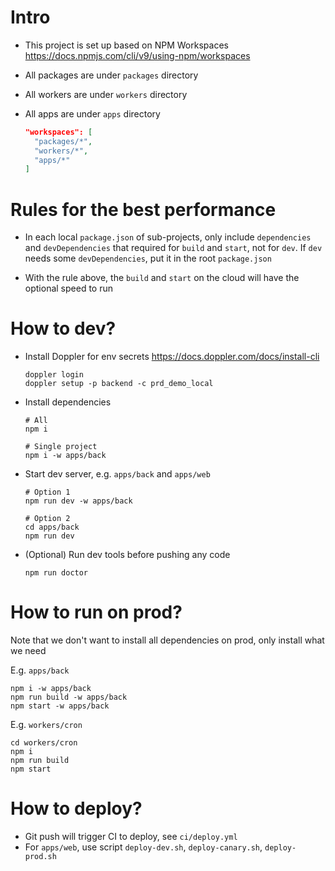 # Intro

- This project is set up based on NPM Workspaces https://docs.npmjs.com/cli/v9/using-npm/workspaces

- All packages are under `packages` directory

- All workers are under `workers` directory

- All apps are under `apps` directory

  ```json
  "workspaces": [
    "packages/*",
    "workers/*",
    "apps/*"
  ]
  ```

# Rules for the best performance

- In each local `package.json` of sub-projects, only include `dependencies` and `devDependencies` that required
for `build` and `start`, not for `dev`. If `dev` needs some `devDependencies`, put it in the root `package.json`

- With the rule above, the `build` and `start` on the cloud will have the optional speed to run

# How to dev?

- Install Doppler for env secrets https://docs.doppler.com/docs/install-cli
  ```shell
  doppler login
  doppler setup -p backend -c prd_demo_local
  ```

- Install dependencies
  ```shell
  # All
  npm i

  # Single project
  npm i -w apps/back
  ```

- Start dev server, e.g. `apps/back` and `apps/web`
  ```shell
  # Option 1
  npm run dev -w apps/back

  # Option 2
  cd apps/back
  npm run dev
  ```

- (Optional) Run dev tools before pushing any code
  ```shell
  npm run doctor
  ```

# How to run on prod?

Note that we don't want to install all dependencies on prod, only install what we need

E.g. `apps/back`
```shell
npm i -w apps/back
npm run build -w apps/back
npm start -w apps/back
```

E.g. `workers/cron`
```shell
cd workers/cron
npm i
npm run build
npm start
```

# How to deploy?
- Git push will trigger CI to deploy, see `ci/deploy.yml`
- For `apps/web`, use script `deploy-dev.sh`, `deploy-canary.sh`, `deploy-prod.sh`

